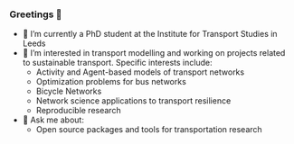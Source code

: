 ### Greetings 👋

- 🔭 I’m currently a PhD student at the Institute for Transport Studies in Leeds
- 🌱 I’m interested in transport modelling and working on projects related to sustainable transport. Specific interests include:
    -  Activity and Agent-based models of transport networks
    -  Optimization problems for bus networks
    -  Bicycle Networks 
    -  Network science applications to transport resilience
    -  Reproducible research
- 💬 Ask me about:
    -  Open source packages and tools for transportation research


<!--
**Hussein-Mahfouz/Hussein-Mahfouz** is a ✨ _special_ ✨ repository because its `README.md` (this file) appears on your GitHub profile.

- 👯 I’m looking to collaborate on open source packages for transport modelling

Here are some ideas to get you started:

- 🔭 I’m currently working on ...
- 🌱 I’m currently learning ...
- 👯 I’m looking to collaborate on ...
- 🤔 I’m looking for help with ...
- 💬 Ask me about ...
- 📫 How to reach me: ...
- 😄 Pronouns: ...
- ⚡ Fun fact: ...
-->
